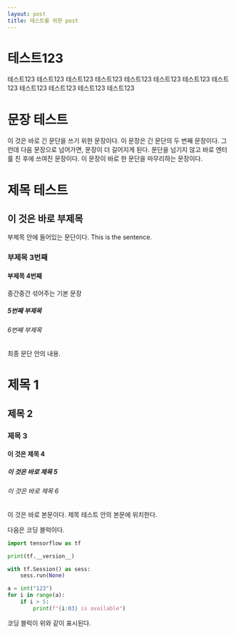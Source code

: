 ```yaml
---
layout: post
title: 테스트를 위한 post
---
```


# 테스트123
테스트123 테스트123 테스트123 테스트123 테스트123 테스트123 테스트123 테스트123 테스트123 테스트123 테스트123 테스트123

# 문장 테스트
이 것은 바로 긴 문단을 쓰기 위한 문장이다. 이 문장은 긴 문단의 두 번째 문장이다. 그런데 다음 문장으로 넘어가면, 문장이 더 길어지게 된다.
문단을 넘기지 않고 바로 엔터를 친 후에 쓰여진 문장이다. 이 문장이 바로 한 문단을 마무리하는 문장이다.

# 제목 테스트
## 이 것은 바로 부제목
부제목 안에 들어있는 문단이다.
This is the sentence.
### 부제목 3번째
#### 부제목 4번째
중간중간 섞어주는 기본 문장
##### 5번째 부제목
###### 6번째 부제목
최종 문단 안의 내용.

# 제목 1
## 제목 2
### 제목 3
#### 이 것은 제목 4
##### 이 것은 바로 제목 5
###### 이 것은 바로 제목 6
이 것은 바로 본문이다. 제목 테스트 안의 본문에 위치한다.

다음은 코딩 블럭이다.
```python
import tensorflow as tf

print(tf.__version__)

with tf.Session() as sess:
    sess.run(None)

a = int("123")
for i in range(a):
    if i > 5:
        print(f"{i:03} is available")
```

코딩 블럭이 위와 같이 표시된다.